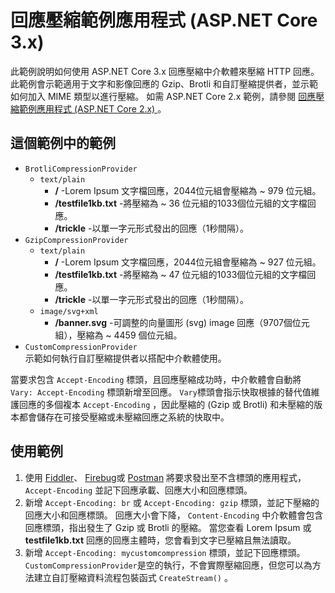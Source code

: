 # <a name="response-compression-sample-application-aspnet-core-3x"></a>回應壓縮範例應用程式 (ASP.NET Core 3.x) 

此範例說明如何使用 ASP.NET Core 3.x 回應壓縮中介軟體來壓縮 HTTP 回應。 此範例會示範適用于文字和影像回應的 Gzip、Brotli 和自訂壓縮提供者，並示範如何加入 MIME 類型以進行壓縮。 如需 ASP.NET Core 2.x 範例，請參閱 [回應壓縮範例應用程式 (ASP.NET Core 2.x) ](https://github.com/dotnet/AspNetCore.Docs/tree/main/aspnetcore/performance/response-compression/samples/2.x)。

## <a name="examples-in-this-sample"></a>這個範例中的範例

* `BrotliCompressionProvider`
  * `text/plain`
    * **/** -Lorem Ipsum 文字檔回應，2044位元組會壓縮為 ~ 979 位元組。
    * **/testfile1kb.txt** -將壓縮為 ~ 36 位元組的1033個位元組的文字檔回應。
    * **/trickle** -以單一字元形式發出的回應（1秒間隔）。
* `GzipCompressionProvider`
  * `text/plain`
    * **/** -Lorem Ipsum 文字檔回應，2044位元組會壓縮為 ~ 927 位元組。
    * **/testfile1kb.txt** -將壓縮為 ~ 47 位元組的1033個位元組的文字檔回應。
    * **/trickle** -以單一字元形式發出的回應（1秒間隔）。
  * `image/svg+xml`
    * **/banner.svg** -可調整的向量圖形 (svg) image 回應（9707個位元組），壓縮為 ~ 4459 個位元組。
* `CustomCompressionProvider`<br>示範如何執行自訂壓縮提供者以搭配中介軟體使用。

當要求包含 `Accept-Encoding` 標頭，且回應壓縮成功時，中介軟體會自動將 `Vary: Accept-Encoding` 標頭新增至回應。 `Vary`標頭會指示快取根據的替代值維護回應的多個複本 `Accept-Encoding` ，因此壓縮的 (Gzip 或 Brotli) 和未壓縮的版本都會儲存在可接受壓縮或未壓縮回應之系統的快取中。

## <a name="use-the-sample"></a>使用範例

1. 使用 [Fiddler](https://www.telerik.com/fiddler)、 [Firebug](https://getfirebug.com/)或 [Postman](https://www.getpostman.com/) 將要求發出至不含標頭的應用程式， `Accept-Encoding` 並記下回應承載、回應大小和回應標頭。
1. 新增 `Accept-Encoding: br` 或 `Accept-Encoding: gzip` 標頭，並記下壓縮的回應大小和回應標頭。 回應大小會下降， `Content-Encoding` 中介軟體會包含回應標頭，指出發生了 Gzip 或 Brotli 的壓縮。 當您查看 Lorem Ipsum 或 **testfile1kb.txt** 回應的回應主體時，您會看到文字已壓縮且無法讀取。
1. 新增 `Accept-Encoding: mycustomcompression` 標頭，並記下回應標頭。 `CustomCompressionProvider`是空的執行，不會實際壓縮回應，但您可以為方法建立自訂壓縮資料流程包裝函式 `CreateStream()` 。

